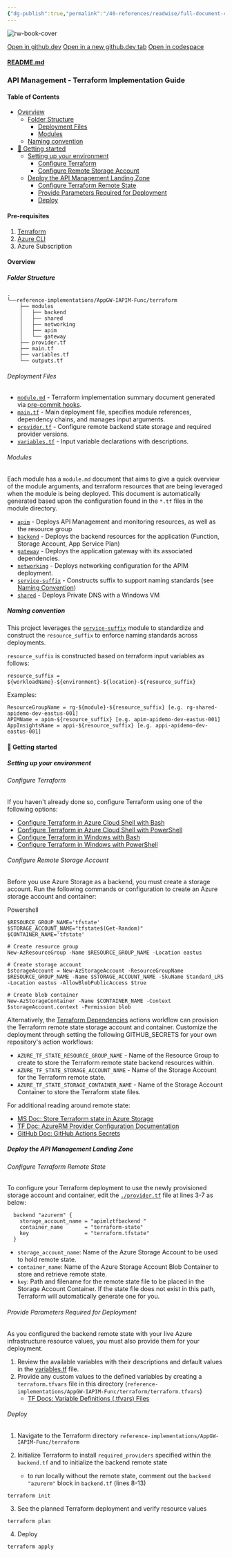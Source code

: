 ```yaml
---
{"dg-publish":true,"permalink":"/40-references/readwise/full-document-contents/apim-landing-zone-acceleratorreference-implementations-app-gw-iapim-functerraform-at-main-azureapim-landing-zone-accelerator/","tags":["rw/articles"]}
---
```


![rw-book-cover](https://opengraph.githubassets.com/40a93c69f3ac17551c53f88a6a7e3af39a01ee58e1c994559bb285dcad1c137b/Azure/apim-landing-zone-accelerator)

[Open in github.dev](https://github.dev/) [Open in a new github.dev tab](https://github.dev/) [Open in codespace](https://github.com/codespaces/new/Azure/apim-landing-zone-accelerator/tree/main?resume=1) 

#### [README.md](https://github.com/Azure/apim-landing-zone-accelerator/tree/main/reference-implementations/AppGW-IAPIM-Func/terraform#readme)

### API Management - Terraform Implementation Guide

#### Table of Contents

* [Overview](https://github.com/Azure/apim-landing-zone-accelerator/tree/main/reference-implementations/AppGW-IAPIM-Func/terraform#overview)
	+ [Folder Structure](https://github.com/Azure/apim-landing-zone-accelerator/tree/main/reference-implementations/AppGW-IAPIM-Func/terraform#folder-structure)
		- [Deployment Files](https://github.com/Azure/apim-landing-zone-accelerator/tree/main/reference-implementations/AppGW-IAPIM-Func/terraform#deployment-files)
		- [Modules](https://github.com/Azure/apim-landing-zone-accelerator/tree/main/reference-implementations/AppGW-IAPIM-Func/terraform#modules)
	+ [Naming convention](https://github.com/Azure/apim-landing-zone-accelerator/tree/main/reference-implementations/AppGW-IAPIM-Func/terraform#naming-convention)
* [🚀 Getting started](https://github.com/Azure/apim-landing-zone-accelerator/tree/main/reference-implementations/AppGW-IAPIM-Func/terraform#-rocket--getting-started)
	+ [Setting up your environment](https://github.com/Azure/apim-landing-zone-accelerator/tree/main/reference-implementations/AppGW-IAPIM-Func/terraform#setting-up-your-environment)
		- [Configure Terraform](https://github.com/Azure/apim-landing-zone-accelerator/tree/main/reference-implementations/AppGW-IAPIM-Func/terraform#configure-terraform)
		- [Configure Remote Storage Account](https://github.com/Azure/apim-landing-zone-accelerator/tree/main/reference-implementations/AppGW-IAPIM-Func/terraform#configure-remote-storage-account)
	+ [Deploy the API Management Landing Zone](https://github.com/Azure/apim-landing-zone-accelerator/tree/main/reference-implementations/AppGW-IAPIM-Func/terraform#deploy-the-api-management-landing-zone)
		- [Configure Terraform Remote State](https://github.com/Azure/apim-landing-zone-accelerator/tree/main/reference-implementations/AppGW-IAPIM-Func/terraform#configure-terraform-remote-state)
		- [Provide Parameters Required for Deployment](https://github.com/Azure/apim-landing-zone-accelerator/tree/main/reference-implementations/AppGW-IAPIM-Func/terraform#provide-parameters-required-for-deployment)
		- [Deploy](https://github.com/Azure/apim-landing-zone-accelerator/tree/main/reference-implementations/AppGW-IAPIM-Func/terraform#deploy)

#### Pre-requisites

1. [Terraform](https://github.com/Azure/apim-landing-zone-accelerator/tree/main/reference-implementations/AppGW-IAPIM-Func/terraform#configure-terraform)
2. [Azure CLI](https://learn.microsoft.com/en-us/cli/azure/install-azure-cli)
3. Azure Subscription

#### Overview

##### Folder Structure

```
.
└──reference-implementations/AppGW-IAPIM-Func/terraform
    ├── modules
    │   ├── backend
    │   ├── shared
    │   ├── networking
    │   ├── apim
    │   └── gateway
    ├── provider.tf
    ├── main.tf
    ├── variables.tf
    └── outputs.tf

```

###### Deployment Files

* [`module.md`](https://github.com/Azure/apim-landing-zone-accelerator/blob/main/reference-implementations/AppGW-IAPIM-Func/terraform/module.md) - Terraform implementation summary document generated via [pre-commit hooks](https://github.com/Azure/apim-landing-zone-accelerator/blob/main/.pre-commit-config.yaml).
* [`main.tf`](https://github.com/Azure/apim-landing-zone-accelerator/blob/main/reference-implementations/AppGW-IAPIM-Func/terraform/main.tf) - Main deployment file, specifies module references, dependency chains, and manages input arguments.
* [`provider.tf`](https://github.com/Azure/apim-landing-zone-accelerator/blob/main/reference-implementations/AppGW-IAPIM-Func/terraform/provider.tf) - Configure remote backend state storage and required provider versions.
* [`variables.tf`](https://github.com/Azure/apim-landing-zone-accelerator/blob/main/reference-implementations/AppGW-IAPIM-Func/terraform/variables.tf) - Input variable declarations with descriptions.

###### Modules

Each module has a `module.md` document that aims to give a quick overview of the module arguments, and terraform resources that are being leveraged when the module is being deployed. This document is automatically generated based upon the configuration found in the `*.tf` files in the module directory.

* [`apim`](https://github.com/Azure/apim-landing-zone-accelerator/blob/main/reference-implementations/AppGW-IAPIM-Func/terraform/modules/apim/module.md) - Deploys API Management and monitoring resources, as well as the resource group
* [`backend`](https://github.com/Azure/apim-landing-zone-accelerator/blob/main/reference-implementations/AppGW-IAPIM-Func/terraform/modules/backend/module.md) - Deploys the backend resources for the application (Function, Storage Account, App Service Plan)
* [`gateway`](https://github.com/Azure/apim-landing-zone-accelerator/blob/main/reference-implementations/AppGW-IAPIM-Func/terraform/modules/gateway/module.md) - Deploys the application gateway with its associated dependencies.
* [`networking`](https://github.com/Azure/apim-landing-zone-accelerator/blob/main/reference-implementations/AppGW-IAPIM-Func/terraform/modules/networking/module.md) - Deploys networking configuration for the APIM deployment.
* [`service-suffix`](https://github.com/Azure/apim-landing-zone-accelerator/blob/main/reference-implementations/AppGW-IAPIM-Func/terraform/modules/service-suffix/module.md) - Constructs suffix to support naming standards (see [Naming Convention](https://github.com/Azure/apim-landing-zone-accelerator/tree/main/reference-implementations/AppGW-IAPIM-Func/terraform#naming-convention))
* [`shared`](https://github.com/Azure/apim-landing-zone-accelerator/blob/main/reference-implementations/AppGW-IAPIM-Func/terraform/modules/shared/module.md) - Deploys Private DNS with a Windows VM

##### Naming convention

This project leverages the [`service-suffix`](https://github.com/Azure/apim-landing-zone-accelerator/blob/main/reference-implementations/AppGW-IAPIM-Func/terraform/modules/service-suffix) module to standardize and construct the `resource_suffix` to enforce naming standards across deployments.

`resource_suffix` is constructed based on terraform input variables as follows:

```
resource_suffix = ${workloadName}-${environment}-${location}-${resource_suffix}
```

Examples:

```
ResourceGroupName = rg-${module}-${resource_suffix} [e.g. rg-shared-apidemo-dev-eastus-001]
APIMName = apim-${resource_suffix} [e.g. apim-apidemo-dev-eastus-001]
AppInsightsName = appi-${resource_suffix} [e.g. appi-apidemo-dev-eastus-001]
```

#### 🚀 Getting started

##### Setting up your environment

###### Configure Terraform

If you haven't already done so, configure Terraform using one of the following options:

* [Configure Terraform in Azure Cloud Shell with Bash](https://learn.microsoft.com/en-us/azure/developer/terraform/get-started-cloud-shell-bash)
* [Configure Terraform in Azure Cloud Shell with PowerShell](https://learn.microsoft.com/en-us/azure/developer/terraform/get-started-cloud-shell-powershell)
* [Configure Terraform in Windows with Bash](https://learn.microsoft.com/en-us/azure/developer/terraform/get-started-windows-bash)
* [Configure Terraform in Windows with PowerShell](https://learn.microsoft.com/en-us/azure/developer/terraform/get-started-windows-powershell)

###### Configure Remote Storage Account

Before you use Azure Storage as a backend, you must create a storage account. Run the following commands or configuration to create an Azure storage account and container:

Powershell

```
$RESOURCE_GROUP_NAME='tfstate'
$STORAGE_ACCOUNT_NAME="tfstate$(Get-Random)"
$CONTAINER_NAME='tfstate'

# Create resource group
New-AzResourceGroup -Name $RESOURCE_GROUP_NAME -Location eastus

# Create storage account
$storageAccount = New-AzStorageAccount -ResourceGroupName $RESOURCE_GROUP_NAME -Name $STORAGE_ACCOUNT_NAME -SkuName Standard_LRS -Location eastus -AllowBlobPublicAccess $true

# Create blob container
New-AzStorageContainer -Name $CONTAINER_NAME -Context $storageAccount.context -Permission blob
```

Alternatively, the [Terraform Dependencies](https://github.com/Azure/apim-landing-zone-accelerator/blob/main/.github/workflows/terraform-dependencies.yml) actions workflow can provision the Terraform remote state storage account and container. Customize the deployment through setting the following GITHUB\_SECRETS for your own repository's action workflows:

* `AZURE_TF_STATE_RESOURCE_GROUP_NAME` - Name of the Resource Group to create to store the Terraform remote state backend resources within.
* `AZURE_TF_STATE_STORAGE_ACCOUNT_NAME` - Name of the Storage Account for the Terraform remote state.
* `AZURE_TF_STATE_STORAGE_CONTAINER_NAME` - Name of the Storage Account Container to store the Terraform state files.

For additional reading around remote state:

* [MS Doc: Store Terraform state in Azure Storage](https://learn.microsoft.com/en-us/azure/developer/terraform/store-state-in-azure-storage?tabs=azure-cli)
* [TF Doc: AzureRM Provider Configuration Documentation](https://www.terraform.io/language/settings/backends/azurerm)
* [GitHub Doc: GitHub Actions Secrets](https://learn.github.com/en/github-ae@latest/rest/actions/secrets)

##### Deploy the API Management Landing Zone

###### Configure Terraform Remote State

To configure your Terraform deployment to use the newly provisioned storage account and container, edit the [`./provider.tf`](https://github.com/Azure/apim-landing-zone-accelerator/blob/main/reference-implementations/AppGW-IAPIM-Func/terraform/provider.tf) file at lines 3-7 as below:

```
  backend "azurerm" {
    storage_account_name = "apimlztfbackend "
    container_name       = "terraform-state"
    key                  = "terraform.tfstate"
  }
```

* `storage_account_name`: Name of the Azure Storage Account to be used to hold remote state.
* `container_name`: Name of the Azure Storage Account Blob Container to store and retrieve remote state.
* `key`: Path and filename for the remote state file to be placed in the Storage Account Container. If the state file does not exist in this path, Terraform will automatically generate one for you.

###### Provide Parameters Required for Deployment

As you configured the backend remote state with your live Azure infrastructure resource values, you must also provide them for your deployment.

1. Review the available variables with their descriptions and default values in the [variables.tf](https://github.com/Azure/apim-landing-zone-accelerator/blob/main/reference-implementations/AppGW-IAPIM-Func/terraform/variables.tf) file.
2. Provide any custom values to the defined variables by creating a `terraform.tfvars` file in this directory (`reference-implementations/AppGW-IAPIM-Func/terraform/terraform.tfvars`)
	* [TF Docs: Variable Definitions (.tfvars) Files](https://www.terraform.io/language/values/variables#variable-definitions-tfvars-files)

###### Deploy

1. Navigate to the Terraform directory `reference-implementations/AppGW-IAPIM-Func/terraform`
2. Initialize Terraform to install `required_providers` specified within the `backend.tf` and to initialize the backend remote state

	* to run locally without the remote state, comment out the `backend "azurerm"` block in `backend.tf` (lines 8-13)
```
terraform init
```
3. See the planned Terraform deployment and verify resource values

 
```
terraform plan
```
4. Deploy

 
```
terraform apply
```
